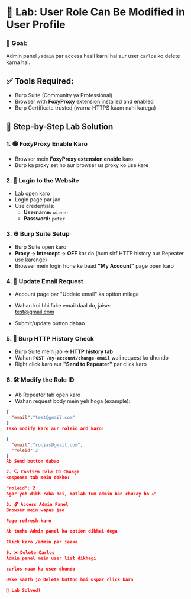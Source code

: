 # 🧪 Lab: User Role Can Be Modified in User Profile

### 🎯 Goal:
Admin panel `/admin` par access hasil karni hai aur user `carlos` ko delete karna hai.

## ✅ Tools Required:
- Burp Suite (Community ya Professional)
- Browser with **FoxyProxy** extension installed and enabled
- Burp Certificate trusted (warna HTTPS kaam nahi karega)

## 🔧 Step-by-Step Lab Solution

### 1. 🟢 FoxyProxy Enable Karo
- Browser mein **FoxyProxy extension enable** karo
- Burp ka proxy set ho aur browser us proxy ko use kare

### 2. 🔐 Login to the Website
- Lab open karo
- Login page par jao
- Use credentials:
  - **Username:** `wiener`
  - **Password:** `peter`

### 3. ⚙️ Burp Suite Setup
- Burp Suite open karo
- **Proxy → Intercept → OFF** kar do (hum sirf HTTP history aur Repeater use karenge)
- Browser mein login hone ke baad **"My Account"** page open karo

### 4. 📨 Update Email Request
- Account page par "Update email" ka option milega
- Wahan koi bhi fake email daal do, jaise:  
test@gmail.com

- Submit/update button dabao

### 5. 📜 Burp HTTP History Check
- Burp Suite mein jao → **HTTP history tab**
- Wahan **`POST /my-account/change-email`** wali request ko dhundo
- Right click karo aur **"Send to Repeater"** par click karo

### 6. 🛠️ Modify the Role ID
- Ab Repeater tab open karo
- Wahan request body mein yeh hoga (example):
```json
{
  "email":"test@gmail.com"
}
Isko modify karo aur roleid add karo:

{
  "email":"rocjas@gmail.com",
  "roleid":2
}
Ab Send button dabao

7. 🔍 Confirm Role ID Change
Response tab mein dekho:

"roleid": 2
Agar yeh dikh raha hai, matlab tum admin ban chukay ho ✅

8. 🔓 Access Admin Panel
Browser mein wapas jao

Page refresh karo

Ab tumhe Admin panel ka option dikhai dega

Click karo /admin par jaake

9. ❌ Delete Carlos
Admin panel mein user list dikhegi

carlos naam ka user dhundo

Uske saath jo Delete button hai uspar click karo

🏁 Lab Solved!

